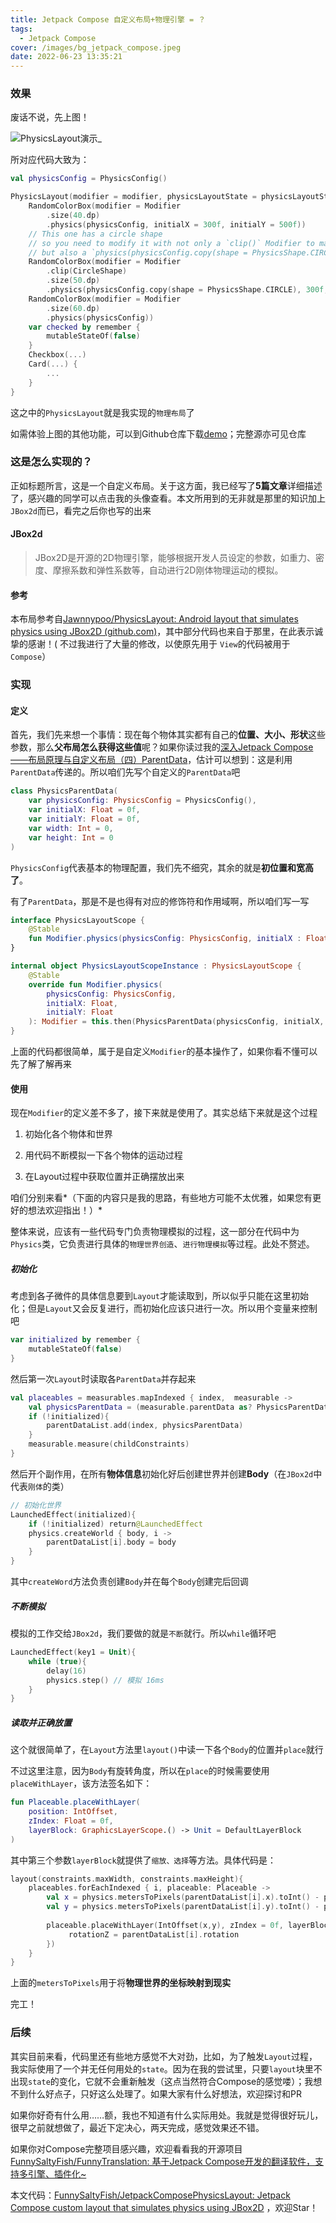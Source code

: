 ```yaml
---
title: Jetpack Compose 自定义布局+物理引擎 = ？
tags:
  - Jetpack Compose
cover: /images/bg_jetpack_compose.jpeg
date: 2022-06-23 13:35:21
---
```


### 效果

废话不说，先上图！



![PhysicsLayout演示_](https://p3-juejin.byteimg.com/tos-cn-i-k3u1fbpfcp/eb2694fea1b14df7b49b4b789b7b7a2b~tplv-k3u1fbpfcp-zoom-in-crop-mark:3024:0:0:0.awebp?)



所对应代码大致为：

```kotlin
val physicsConfig = PhysicsConfig()

PhysicsLayout(modifier = modifier, physicsLayoutState = physicsLayoutState, boundSize = boundSize.toFloat()) {
    RandomColorBox(modifier = Modifier
        .size(40.dp)
        .physics(physicsConfig, initialX = 300f, initialY = 500f))
    // This one has a circle shape
    // so you need to modify it with not only a `clip()` Modifier to make it "looks like" a circle
    // but also a `physics(physicsConfig.copy(shape = PhysicsShape.CIRCLE)` Modifier to create a circle Body
    RandomColorBox(modifier = Modifier
        .clip(CircleShape)
        .size(50.dp)
        .physics(physicsConfig.copy(shape = PhysicsShape.CIRCLE), 300f, 1000f))
    RandomColorBox(modifier = Modifier
        .size(60.dp)
        .physics(physicsConfig))
    var checked by remember {
        mutableStateOf(false)
    }
    Checkbox(...)
    Card(...) {
        ...
    }
}
```

这之中的`PhysicsLayout`就是我实现的`物理布局`了

如需体验上图的其他功能，可以到Github仓库下载[demo](https://github.com/FunnySaltyFish/JetpackComposePhysicsLayout/blob/master/demo.apk)；完整源亦可见仓库



### 这是怎么实现的？

正如标题所言，这是一个自定义布局。关于这方面，我已经写了**5篇文章**详细描述了，感兴趣的同学可以点击我的头像查看。本文所用到的无非就是那里的知识加上`JBox2d`而已，看完之后你也写的出来



#### JBox2d

> JBox2D是开源的2D物理引擎，能够根据开发人员设定的参数，如重力、密度、摩擦系数和弹性系数等，自动进行2D刚体物理运动的模拟。



#### 参考

本布局参考自[Jawnnypoo/PhysicsLayout: Android layout that simulates physics using JBox2D (github.com)](https://github.com/Jawnnypoo/PhysicsLayout)，其中部分代码也来自于那里，在此表示诚挚的感谢！( 不过我进行了大量的修改，以使原先用于 `View`的代码被用于`Compose`）



### 实现

#### 定义

首先，我们先来想一个事情：现在每个物体其实都有自己的**位置、大小、形状**这些参数，那么**父布局怎么获得这些值**呢？如果你读过我的[深入Jetpack Compose——布局原理与自定义布局（四）ParentData](https://juejin.cn/post/7073307559792214024)，估计可以想到：这是利用`ParentData`传递的。所以咱们先写个自定义的`ParentData`吧

```kotlin
class PhysicsParentData(
    var physicsConfig: PhysicsConfig = PhysicsConfig(),
    var initialX: Float = 0f,
    var initialY: Float = 0f,
    var width: Int = 0,
    var height: Int = 0
)
```

`PhysicsConfig`代表基本的物理配置，我们先不细究，其余的就是**初位置和宽高了**。



有了`ParentData`，那是不是也得有对应的修饰符和作用域啊，所以咱们写一写

```kotlin
interface PhysicsLayoutScope {
    @Stable
    fun Modifier.physics(physicsConfig: PhysicsConfig, initialX : Float = 0f, initialY : Float = 0f) : Modifier
}

internal object PhysicsLayoutScopeInstance : PhysicsLayoutScope {
    @Stable
    override fun Modifier.physics(
        physicsConfig: PhysicsConfig,
        initialX: Float,
        initialY: Float
    ): Modifier = this.then(PhysicsParentData(physicsConfig, initialX, initialY))
}
```

上面的代码都很简单，属于是自定义`Modifier`的基本操作了，如果你看不懂可以先了解了解再来



#### 使用

现在`Modifier`的定义差不多了，接下来就是使用了。其实总结下来就是这个过程

1. 初始化各个物体和世界

2. 用代码不断模拟一下各个物体的运动过程
3. 在Layout过程中获取位置并正确摆放出来

咱们分别来看*（下面的内容只是我的思路，有些地方可能不太优雅，如果您有更好的想法欢迎指出！）*

整体来说，应该有一些代码专门负责物理模拟的过程，这一部分在代码中为`Physics`类，它负责进行具体的`物理世界创造`、`进行物理模拟`等过程。此处不赘述。



##### 初始化

考虑到各子微件的具体信息要到`Layout`才能读取到，所以似乎只能在这里初始化；但是`Layout`又会反复进行，而初始化应该只进行一次。所以用个变量来控制吧

```kotlin
var initialized by remember {
    mutableStateOf(false)
}
```

然后第一次`Layout`时读取各`ParentData`并存起来

```kotlin
val placeables = measurables.mapIndexed { index,  measurable ->
    val physicsParentData = (measurable.parentData as? PhysicsParentData) ?: PhysicsParentData()
    if (!initialized){
        parentDataList.add(index, physicsParentData)
    }
    measurable.measure(childConstraints)
}
```

然后开个副作用，在所有**物体信息**初始化好后创建世界并创建**Body**（在`JBox2d`中代表`刚体`的类）

```kotlin
// 初始化世界
LaunchedEffect(initialized){
    if (!initialized) return@LaunchedEffect
    physics.createWorld { body, i ->
        parentDataList[i].body = body
    }
}
```

其中`createWord`方法负责创建`Body`并在每个`Body`创建完后回调



##### 不断模拟

模拟的工作交给`JBox2d`，我们要做的就是`不断`就行。所以`while`循环吧

```kotlin
LaunchedEffect(key1 = Unit){
    while (true){
        delay(16)
        physics.step() // 模拟 16ms
    }
}
```



##### 读取并正确放置

这个就很简单了，在`Layout`方法里`layout()`中读一下各个`Body`的位置并`place`就行

不过这里注意，因为`Body`有旋转角度，所以在`place`的时候需要使用`placeWithLayer`，该方法签名如下：

```kotlin
fun Placeable.placeWithLayer(
    position: IntOffset,
    zIndex: Float = 0f,
    layerBlock: GraphicsLayerScope.() -> Unit = DefaultLayerBlock
)
```

其中第三个参数`layerBlock`就提供了`缩放、选择`等方法。具体代码是：

```kotlin
layout(constraints.maxWidth, constraints.maxHeight){
    placeables.forEachIndexed { i, placeable: Placeable ->
        val x = physics.metersToPixels(parentDataList[i].x).toInt() - placeable.width / 2
        val y = physics.metersToPixels(parentDataList[i].y).toInt() - placeable.height / 2
          
        placeable.placeWithLayer(IntOffset(x,y), zIndex = 0f, layerBlock = {
             rotationZ = parentDataList[i].rotation
        })
    }
}
```

上面的`metersToPixels`用于将**物理世界的坐标映射到现实**

完工！



### 后续

其实目前来看，代码里还有些地方感觉不大对劲，比如，为了触发`Layout`过程，我实际使用了一个并无任何用处的`state`。因为在我的尝试里，只要`layout`块里不出现`state`的变化，它就不会重新触发（这点当然符合Compose的感觉喽）；我想不到什么好点子，只好这么处理了。如果大家有什么好想法，欢迎探讨和PR

如果你好奇有什么用……额，我也不知道有什么实际用处。我就是觉得很好玩儿，很早之前就想做了，最近下定决心，两天完成，感觉效果还不错。

如果你对Compose完整项目感兴趣，欢迎看看我的开源项目[FunnySaltyFish/FunnyTranslation: 基于Jetpack Compose开发的翻译软件，支持多引擎、插件化~](https://github.com/FunnySaltyFish/FunnyTranslation)	



本文代码：[FunnySaltyFish/JetpackComposePhysicsLayout: Jetpack Compose custom layout that simulates physics using JBox2D](https://github.com/FunnySaltyFish/JetpackComposePhysicsLayout) ，欢迎Star！